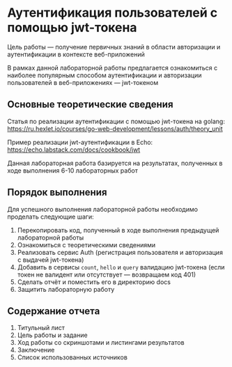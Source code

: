 # Аутентификация пользователей с помощью jwt-токена

Цель работы — получение первичных знаний в области авторизации и аутентификации в контексте веб-приложений

В рамках данной лабораторной работы предлагается ознакомиться с наиболее популярным способом аутентификации и авторизации пользователей в веб-приложениях — jwt-токеном
 
## Основные теоретические сведения

Статья по реализации аутентификации с помощью jwt-токена на golang: https://ru.hexlet.io/courses/go-web-development/lessons/auth/theory_unit

Пример реализации jwt-аутентификации в Echo: https://echo.labstack.com/docs/cookbook/jwt

Данная лабораторная работа базируется на результатах, полученных в ходе выполнения 6-10 лабораторных работ

## Порядок выполнения

Для успешного выполнения лабораторной работы необходимо проделать следующие шаги:

1. Перекопировать код, полученный в ходе выполнения предыдущей лабораторной работы
2. Ознакомиться с теоретическими сведениями
3. Реализовать сервис Auth (регистрация пользователя и авторизация с выдачей jwt-токена)
4. Добавить в сервисы `count`, `hello` и `query` валидацию jwt-токена (если токен не валидент или отсутствует — возвращаем код 401)
5. Сделать отчёт и поместить его в директорию docs
6. Защитить лабораторную работу

## Содержание отчета

1. Титульный лист
2. Цель работы и задание
3. Ход работы со скриншотами и листингами результатов 
4. Заключение
5. Список использованных источников